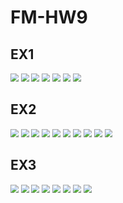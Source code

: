 # FM-HW9

## EX1

<img src="./figs/1.1.png" style="zoom: 80%;" />

<img src="./figs/1.2.png" style="zoom: 80%;" />

<img src="./figs/1.3.png" style="zoom: 80%;" />

<img src="./figs/1.4.png" style="zoom: 80%;" />

<img src="./figs/1.5.png" style="zoom: 80%;" />

<img src="./figs/1.6.png" style="zoom: 80%;" />

<img src="./figs/1.7.png" style="zoom: 80%;" />

## EX2

<img src="./figs/2.1.png" style="zoom: 80%;" />

<img src="./figs/2.2.png" style="zoom: 80%;" />

<img src="./figs/2.3.png" style="zoom: 80%;" />

<img src="./figs/2.4.png" style="zoom: 80%;" />

<img src="./figs/2.5.png" style="zoom: 80%;" />

<img src="./figs/2.6.png" style="zoom: 80%;" />

<img src="./figs/2.7.png" style="zoom: 80%;" />

<img src="./figs/2.8.png" style="zoom: 80%;" />

<img src="./figs/2.9.png" style="zoom: 80%;" />

<img src="./figs/2.10.png" style="zoom: 80%;" />

## EX3

<img src="./figs/3.1.png" style="zoom: 80%;" />

<img src="./figs/3.2.png" style="zoom: 80%;" />

<img src="./figs/3.3.png" style="zoom: 80%;" />

<img src="./figs/3.4.png" style="zoom: 80%;" />

<img src="./figs/3.5.png" style="zoom: 80%;" />

<img src="./figs/3.6.png" style="zoom: 80%;" />

<img src="./figs/3.7.png" style="zoom: 80%;" />

<img src="./figs/3.8.png" style="zoom: 80%;" />